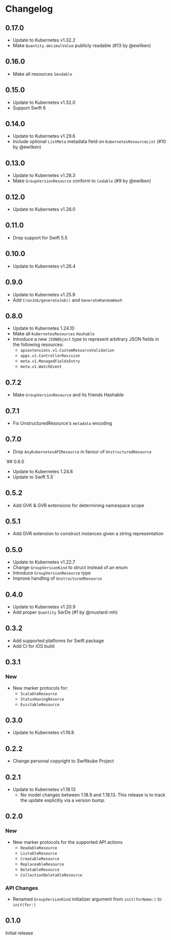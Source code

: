 # Changelog

## 0.17.0

- Update to Kubernetes v1.32.2
- Make `Quantity.decimalValue` publicly readable (#13 by @ewilken)

## 0.16.0

- Make all resources `Sendable`

## 0.15.0

- Update to Kubernetes v1.32.0
- Support Swift 6

## 0.14.0

- Update to Kubernetes v1.29.6
- Include optional `ListMeta` metadata field on `KubernetesResourceList` (#10 by @ewilken)

## 0.13.0

- Update to Kubernetes v1.28.3
- Make `GroupVersionResource` conform to `Codable`  (#9 by @ewilken)

## 0.12.0

- Update to Kubernetes v1.28.0

## 0.11.0

- Drop support for Swift 5.5

## 0.10.0

- Update to Kubernetes v1.26.4

## 0.9.0

- Update to Kubernetes v1.25.9
- Add `CronJob/generateJob()` and `GenerateRandomHash`

## 0.8.0

- Update to Kubernetes 1.24.10
- Make all `KubernetesResources` `Hashable`
- Introduce a new `JSONObject` type to represent arbitrary JSON fields in the following resources:
  - `apiextensions.v1.CustomResourceValidation`
  - `apps.v1.ControllerRevision`
  - `meta.v1.ManagedFieldsEntry`
  - `meta.v1.WatchEvent`

## 0.7.2

- Make `GroupVersionResource` and its friends Hashable

## 0.7.1

- Fix UnstructuredResource's `metadata` encoding

## 0.7.0

- Drop `AnyKubernetesAPIResource` in favour of `UnstructuredResource`

`## 0.6.0

- Update to Kubernetes 1.24.8
- Update to Swift 5.5`

## 0.5.2

- Add GVK & GVR extensions for determining namespace scope

## 0.5.1

- Add GVR extension to construct instances given a string representation

## 0.5.0

- Update to Kubernetes v1.22.7
- Change `GroupVersionKind` to struct instead of an enum
- Introduce `GroupVersionResource` type
- Improve handling of `UnstructuredResource`

## 0.4.0

- Update to Kubernetes v1.20.9
- Add proper `Quantity` SerDe (#1 by @mustard-mh)

## 0.3.2

- Add supported platforms for Swift package
- Add CI for iOS build

## 0.3.1

### New

- New marker protocols for:
  - `ScalableResource`
  - `StatusHavingResorce`
  - `EvictableResource`

## 0.3.0

- Update to Kubernetes v1.19.8

## 0.2.2

- Change personal copyright to Swiftkube Project

## 0.2.1

- Update to Kubernetes v1.18.13
  - No model changes between 1.18.9 and 1.18.13. This release is to track the update explicitly via a version bump.

## 0.2.0

### New

- New marker protocols for the supported API actions
  - `ReadableResource`
  - `ListableResource`
  - `CreatableResource`
  - `ReplaceableResource`
  - `DeletableResource`
  - `CollectionDeletableResource`

### API Changes

- Renamed `GroupVersionKind` initializer argument from `init(forName:)` to `init(for:)`

## 0.1.0

Initial release
